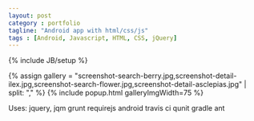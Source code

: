 ```yaml
---
layout: post
category : portfolio
tagline: "Android app with html/css/js"
tags : [Android, Javascript, HTML, CSS, jQuery]
---
```

{% include JB/setup %}

{% assign gallery = "screenshot-search-berry.jpg,screenshot-detail-ilex.jpg,screenshot-search-flower.jpg,screenshot-detail-asclepias.jpg" | split: "," %}
{% include popup.html galleryImgWidth=75 %}

Uses: 
jquery, jqm
grunt
requirejs
android
travis ci
qunit
gradle
ant



	






<!--more-->




